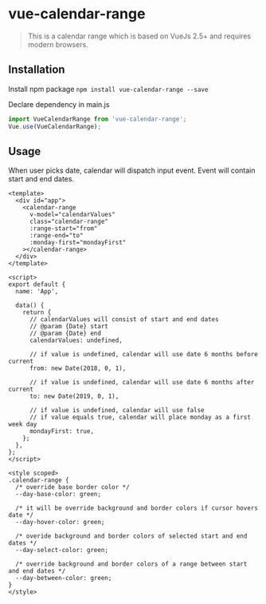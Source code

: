 # vue-calendar-range

> This is a calendar range which is based on VueJs 2.5+ and requires modern browsers.

## Installation

Install npm package
`npm install vue-calendar-range --save`

Declare dependency in main.js

``` js
import VueCalendarRange from 'vue-calendar-range';
Vue.use(VueCalendarRange);
```

## Usage
When user picks date, calendar will dispatch input event. Event will contain start and end dates.
``` vue
<template>
  <div id="app">
    <calendar-range
      v-model="calendarValues"
      class="calendar-range"
      :range-start="from"
      :range-end="to"
      :monday-first="mondayFirst"
    ></calendar-range>
  </div>
</template>

<script>
export default {
  name: 'App',

  data() {
    return {
      // calendarValues will consist of start and end dates
      // @param {Date} start
      // @param {Date} end
      calendarValues: undefined,

      // if value is undefined, calendar will use date 6 months before current
      from: new Date(2018, 0, 1),

      // if value is undefined, calendar will use date 6 months after current
      to: new Date(2019, 0, 1),

      // if value is undefined, calendar will use false
      // if value equals true, calendar will place monday as a first week day
      mondayFirst: true,
    };
  },
};
</script>

<style scoped>
.calendar-range {
  /* override base border color */
  --day-base-color: green;

  /* it will be override background and border colors if cursor hovers date */
  --day-hover-color: green;

  /* overide background and border colors of selected start and end dates */
  --day-select-color: green;

  /* override background and border colors of a range between start and end dates */
  --day-between-color: green;
}
</style>
```
